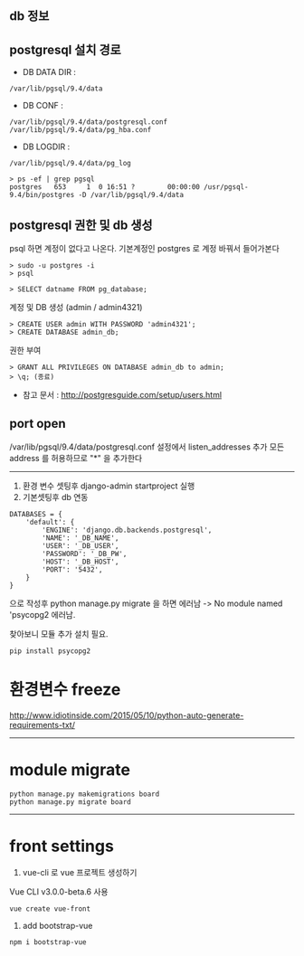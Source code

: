 ## db 정보

## postgresql 설치 경로

* DB DATA DIR :
```
/var/lib/pgsql/9.4/data
```

* DB CONF : 
```
/var/lib/pgsql/9.4/data/postgresql.conf
/var/lib/pgsql/9.4/data/pg_hba.conf
```

* DB LOGDIR :

```
/var/lib/pgsql/9.4/data/pg_log
```

```
> ps -ef | grep pgsql
postgres   653     1  0 16:51 ?        00:00:00 /usr/pgsql-9.4/bin/postgres -D /var/lib/pgsql/9.4/data
```

## postgresql 권한 및 db 생성
psql 하면 계정이 없다고 나온다. 기본계정인 postgres 로 계정 바꿔서 들어가본다

```
> sudo -u postgres -i
> psql

> SELECT datname FROM pg_database;
```

계정 및 DB 생성 (admin / admin4321)

```
> CREATE USER admin WITH PASSWORD 'admin4321';
> CREATE DATABASE admin_db;
```

권한 부여

```
> GRANT ALL PRIVILEGES ON DATABASE admin_db to admin;
> \q; (종료)
```
* 참고 문서 : http://postgresguide.com/setup/users.html

## port open
/var/lib/pgsql/9.4/data/postgresql.conf 설정에서 listen_addresses 추가
모든 address 를 허용하므로 "*" 을 추가한다



---


1. 환경 변수 셋팅후 django-admin startproject 실행
2. 기본셋팅후 db 연동

```
DATABASES = {
    'default': {
        'ENGINE': 'django.db.backends.postgresql',
        'NAME': '_DB_NAME',
        'USER': '_DB_USER',
        'PASSWORD': '_DB_PW',
        'HOST': '_DB_HOST',
        'PORT': '5432',
    }
}
```

으로 작성후 python manage.py migrate 을 하면 에러남 -> No module named 'psycopg2 에러남.

찾아보니 모듈 추가 설치 필요.

```
pip install psycopg2
```


# 환경변수 freeze
http://www.idiotinside.com/2015/05/10/python-auto-generate-requirements-txt/

---

# module migrate

```
python manage.py makemigrations board
python manage.py migrate board
```

---

# front settings


1. vue-cli 로 vue 프로젝트 생성하기

Vue CLI v3.0.0-beta.6 사용

```
vue create vue-front 
```

1. add bootstrap-vue
```
npm i bootstrap-vue
```



